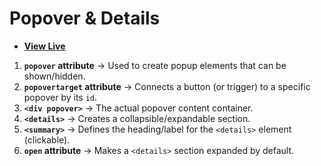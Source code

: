 # Popover & Details

- [**View Live**](https://tahmid-sarker.github.io/Modern-HTML-CSS-Notes/03-More-HTML-Elements/08-Popover-and-Details/)

1. **`popover` attribute** → Used to create popup elements that can be shown/hidden.
2. **`popovertarget` attribute** → Connects a button (or trigger) to a specific popover by its `id`.
3. **`<div popover>`** → The actual popover content container.
4. **`<details>`** → Creates a collapsible/expandable section.
5. **`<summary>`** → Defines the heading/label for the `<details>` element (clickable).
6. **`open` attribute** → Makes a `<details>` section expanded by default.